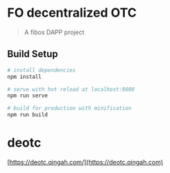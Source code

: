 # FO decentralized OTC

> A fibos DAPP project

## Build Setup

``` bash
# install dependencies
npm install

# serve with hot reload at localhost:8080
npm run serve

# build for production with minification
npm run build
```

# deotc
[https://deotc.qingah.com/](https://deotc.qingah.com)